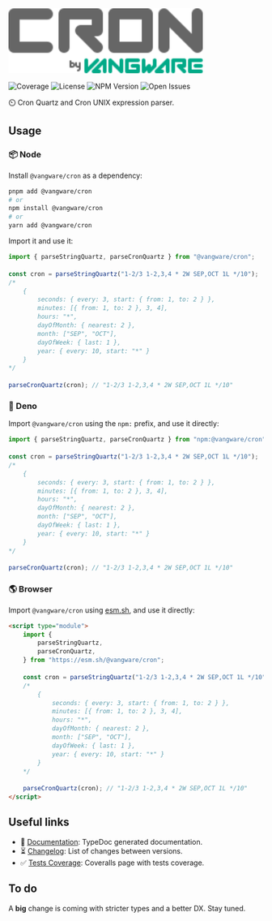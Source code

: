 <img id="logo" alt="@vangware/cron" src="./vangware__cron.svg" height="128" />

![Coverage][coverage-badge] ![License][license-badge]
![NPM Version][npm-version-badge] ![Open Issues][open-issues-badge]

⏲️ Cron Quartz and Cron UNIX expression parser.

## Usage

### 📦 Node

Install `@vangware/cron` as a dependency:

```bash
pnpm add @vangware/cron
# or
npm install @vangware/cron
# or
yarn add @vangware/cron
```

Import it and use it:

```typescript
import { parseStringQuartz, parseCronQuartz } from "@vangware/cron";

const cron = parseStringQuartz("1-2/3 1-2,3,4 * 2W SEP,OCT 1L */10");
/*
	{
		seconds: { every: 3, start: { from: 1, to: 2 } },
		minutes: [{ from: 1, to: 2 }, 3, 4],
		hours: "*",
		dayOfMonth: { nearest: 2 },
		month: ["SEP", "OCT"],
		dayOfWeek: { last: 1 },
		year: { every: 10, start: "*" }
	}
*/

parseCronQuartz(cron); // "1-2/3 1-2,3,4 * 2W SEP,OCT 1L */10"
```

### 🦕 Deno

Import `@vangware/cron` using the `npm:` prefix, and use it directly:

```typescript
import { parseStringQuartz, parseCronQuartz } from "npm:@vangware/cron";

const cron = parseStringQuartz("1-2/3 1-2,3,4 * 2W SEP,OCT 1L */10");
/*
	{
		seconds: { every: 3, start: { from: 1, to: 2 } },
		minutes: [{ from: 1, to: 2 }, 3, 4],
		hours: "*",
		dayOfMonth: { nearest: 2 },
		month: ["SEP", "OCT"],
		dayOfWeek: { last: 1 },
		year: { every: 10, start: "*" }
	}
*/

parseCronQuartz(cron); // "1-2/3 1-2,3,4 * 2W SEP,OCT 1L */10"
```

### 🌎 Browser

Import `@vangware/cron` using [esm.sh][esm.sh], and use it directly:

```html
<script type="module">
	import {
		parseStringQuartz,
		parseCronQuartz,
	} from "https://esm.sh/@vangware/cron";

	const cron = parseStringQuartz("1-2/3 1-2,3,4 * 2W SEP,OCT 1L */10");
	/*
		{
			seconds: { every: 3, start: { from: 1, to: 2 } },
			minutes: [{ from: 1, to: 2 }, 3, 4],
			hours: "*",
			dayOfMonth: { nearest: 2 },
			month: ["SEP", "OCT"],
			dayOfWeek: { last: 1 },
			year: { every: 10, start: "*" }
		}
	*/

	parseCronQuartz(cron); // "1-2/3 1-2,3,4 * 2W SEP,OCT 1L */10"
</script>
```

## Useful links

-   📝 [Documentation][documentation]: TypeDoc generated documentation.
-   ⏳ [Changelog][changelog]: List of changes between versions.
-   ✅ [Tests Coverage][coverage]: Coveralls page with tests coverage.

## To do

A **big** change is coming with stricter types and a better DX. Stay tuned.

<!-- Reference -->

[changelog]:
	https://github.com/vangware/libraries/blob/main/packages/@vangware/cron/CHANGELOG.md
[coverage-badge]:
	https://img.shields.io/coveralls/github/vangware/libraries.svg?style=for-the-badge&labelColor=666&color=0a8
[coverage]: https://coveralls.io/github/vangware/cron
[documentation]: https://libraries.vangware.com/modules/_vangware_cron.html
[esm.sh]: https://esm.sh
[license-badge]:
	https://img.shields.io/npm/l/@vangware/cron.svg?style=for-the-badge&labelColor=666&color=0a8
[npm-version-badge]:
	https://img.shields.io/npm/v/@vangware/cron.svg?style=for-the-badge&labelColor=666&color=0a8
[open-issues-badge]:
	https://img.shields.io/github/issues/vangware/libraries.svg?style=for-the-badge&labelColor=666&color=0a8
